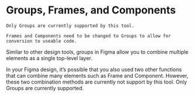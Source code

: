 # Groups, Frames, and Components

```warning
Only Groups are currently supported by this tool. 

Frames and Components need to be changed to Groups to allow for conversion to useable code.
```
Similar to other design tools, groups in Figma allow you to combine multiple elements as a single top-level layer.

In your Figma design, it’s possible that you also used two other functions that can combine many elements such as Frame and Component. However, these two combination methods are currently not support by this tool. Only Groups are currently supported.